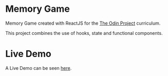 # Memory Game

Memory Game created with ReactJS for the [The Odin Project](https://www.theodinproject.com/courses/javascript/lessons/memory-card) curriculum. 

This project combines the use of hooks, state and functional components.

# Live Demo

A Live Demo can be seen [here](https://jerrytnutt.github.io/Memory-Card-React/).

